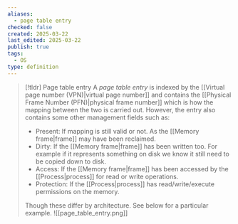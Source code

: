 ```yaml
---
aliases:
  - page table entry
checked: false
created: 2025-03-22
last_edited: 2025-03-22
publish: true
tags:
  - OS
type: definition
---
```

>[!tldr] Page table entry
>A *page table entry* is indexed by the [[Virtual page number (VPN)|virtual page number]] and contains the [[Physical Frame Number (PFN)|physical frame number]] which is how the mapping between the two is carried out. However, the entry also contains some other management fields such as:
>- Present: If mapping is still valid or not. As the [[Memory frame|frame]] may have been reclaimed.
>- Dirty: If the [[Memory frame|frame]] has been written too. For example if it represents something on disk we know it still need to be copied down to disk.
>- Access: If the [[Memory frame|frame]] has been accessed by the [[Process|process]] for read or write operations.
>- Protection: If the [[Process|process]] has read/write/execute permissions on the memory.
>
>Though these differ by architecture. See below for a particular example.
>![[page_table_entry.png]]


